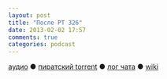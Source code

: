 ```yaml
---
layout: post
title: "После РT 326"
date: 2013-02-02 17:57
comments: true
categories: podcast
---
```

[аудио](http://cdn.radio-t.com/rt326post.mp3) ● [пиратский torrent](http://pirates.radio-t.com/torrents/rt326post.mp3.torrent) ● [лог чата](http://chat.radio-t.com/logs/radio-t-326.html) ● [wiki](http://wiki.radio-t.com/%D0%9F%D0%BE%D1%81%D0%BB%D0%B5_%D0%A0%D0%A2_326) <audio src="http://cdn.radio-t.com/rt326post.mp3" preload="none">
